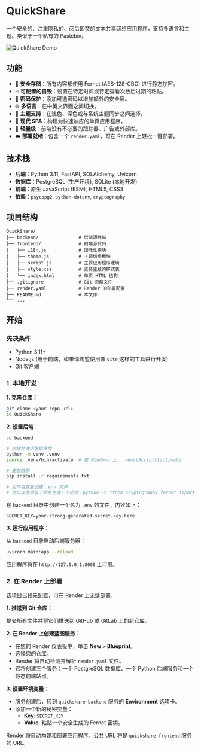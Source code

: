 # QuickShare

一个安全的、注重隐私的、阅后即焚的文本共享网络应用程序，支持多语言和主题。类似于一个私有的 Pastebin。

![QuickShare Demo](https://i.imgur.com/your-demo-image.gif) <!-- 占位符：替换为新 UI 的 GIF 动图 -->

## 功能

- 🔐 **安全存储**：所有内容都使用 Fernet (AES-128-CBC) 进行静态加密。
- 🔥 **可配置的自毁**：设置在特定时间或特定查看次数后过期的粘贴。
- 🔑 **密码保护**：添加可选密码以增加额外的安全层。
- 🌐 **多语言**：在中英文界面之间切换。
- 🎨 **主题支持**：在浅色、深色或与系统主题同步之间选择。
- 🚀 **现代 SPA**：构建为快速响应的单页应用程序。
- 💨 **轻量级**：前端没有不必要的跟踪器、广告或外部库。
- ☁️ **部署就绪**：包含一个 `render.yaml`，可在 Render 上轻松一键部署。

## 技术栈

- **后端**：Python 3.11, FastAPI, SQLAlchemy, Uvicorn
- **数据库**：PostgreSQL (生产环境), SQLite (本地开发)
- **前端**：原生 JavaScript (ESM), HTML5, CSS3
- **依赖**：`psycopg2`, `python-dotenv`, `cryptography`

## 项目结构

```
QuickShare/
├── backend/               # 后端源代码
├── frontend/              # 前端源代码
│   ├── i18n.js            # 国际化模块
│   ├── theme.js           # 主题切换模块
│   ├── script.js          # 主要应用程序逻辑
│   ├── style.css          # 支持主题的样式表
│   └── index.html         # 单页 HTML 结构
├── .gitignore             # Git 忽略文件
├── render.yaml            # Render 的部署配置
├── README.md              # 本文件
└── ...
```

## 开始

### 先决条件

- Python 3.11+
- Node.js (用于前端，如果你希望使用像 `vite` 这样的工具进行开发)
- Git 客户端

### 1. 本地开发

**1. 克隆仓库：**
```bash
git clone <your-repo-url>
cd QuickShare
```

**2. 设置后端：**
```bash
cd backend

# 创建并激活虚拟环境
python -m venv .venv
source .venv/bin/activate  # 在 Windows 上: .venv\Scripts\activate

# 安装依赖
pip install -r requirements.txt

# 为环境变量创建 .env 文件
# 你可以使用以下命令生成一个密钥：python -c "from cryptography.fernet import Fernet; print(Fernet.generate_key().decode())"
```
在 `backend` 目录中创建一个名为 `.env` 的文件，内容如下：
```
SECRET_KEY=your-strong-generated-secret-key-here
```

**3. 运行应用程序：**

从 `backend` 目录启动后端服务器：
```bash
uvicorn main:app --reload
```
应用程序将在 `http://127.0.0.1:8000` 上可用。

### 2. 在 Render 上部署

该项目已预先配置，可在 Render 上无缝部署。

**1. 推送到 Git 仓库：**

提交所有文件并将它们推送到 GitHub 或 GitLab 上的新仓库。

**2. 在 Render 上创建蓝图服务：**

- 在您的 Render 仪表板中，单击 **New > Blueprint**。
- 选择您的仓库。
- Render 将自动检测并解析 `render.yaml` 文件。
- 它将创建三个服务：一个 PostgreSQL 数据库、一个 Python 后端服务和一个静态前端站点。

**3. 设置环境变量：**

- 服务创建后，转到 `quickshare-backend` 服务的 **Environment** 选项卡。
- 添加一个新的秘密变量：
    - **Key**: `SECRET_KEY`
    - **Value**: 粘贴一个安全生成的 Fernet 密钥。

Render 将自动构建和部署应用程序。公共 URL 将是 `quickshare-frontend` 服务的 URL。
